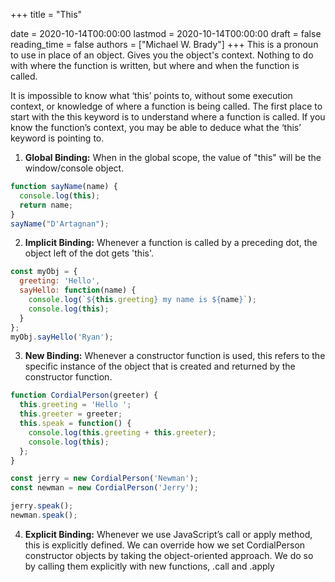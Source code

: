 +++
title = "This"

date = 2020-10-14T00:00:00
lastmod = 2020-10-14T00:00:00
draft = false
reading_time = false
authors = ["Michael W. Brady"]
+++
This is a pronoun to use in place of an object. Gives you the object's context. Nothing to do with where the function is written, but where and when the function is called.

It is impossible to know what ‘this’ points to, without some execution context, or knowledge of where a function is being called. The first place to start with the this keyword is to understand where a function is called. If you know the function’s context, you may be able to deduce what the ‘this’ keyword is pointing to.

1. **Global Binding:** When in the global scope, the value of "this" will be the window/console object.

```jsx
function sayName(name) {
  console.log(this);
  return name;
}
sayName("D'Artagnan");
```

2. **Implicit Binding:** Whenever a function is called by a preceding dot, the object left of the dot gets 'this'. 

```jsx
const myObj = {
  greeting: 'Hello',
  sayHello: function(name) {
    console.log(`${this.greeting} my name is ${name}`);
    console.log(this);
  }
};
myObj.sayHello('Ryan');
```

3. **New Binding:** Whenever a constructor function is used, this refers to the specific instance of the object that is created and returned by the constructor function. 

```jsx
function CordialPerson(greeter) {
  this.greeting = 'Hello ';
  this.greeter = greeter;
  this.speak = function() {
    console.log(this.greeting + this.greeter);
    console.log(this);
  };
}

const jerry = new CordialPerson('Newman');
const newman = new CordialPerson('Jerry');

jerry.speak();
newman.speak();
```

4. **Explicit Binding:** Whenever we use JavaScript’s call or apply method, this is explicitly defined. We can override how we set CordialPerson constructor objects by taking the object-oriented approach. We do so by calling them explicitly with new functions, .call and .apply
